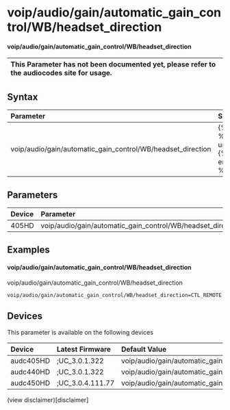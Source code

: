 ﻿---
description: voip/audio/gain/automatic_gain_control/WB/headset_direction
search: false
---

# voip/audio/gain/automatic_gain_control/WB/headset_direction

#### voip/audio/gain/automatic_gain_control/WB/headset_direction


| This Parameter has not been documented yet, please refer to the audiocodes site for usage.  |
| :--- |

## Syntax
| Parameter | Syntax |
| :--- | :--- |
|voip/audio/gain/automatic_gain_control/WB/headset_direction | {% raw %} undefined {% endraw %} |

## Parameters
|Device|Parameter|value|Description|
|:---|:---|:---|:---|
| 405HD | voip/audio/gain/automatic_gain_control/WB/headset_direction |  |  |

## Examples
#### voip/audio/gain/automatic_gain_control/WB/headset_direction

voip/audio/gain/automatic_gain_control/WB/headset_direction

```
voip/audio/gain/automatic_gain_control/WB/headset_direction=CTL_REMOTE
```

## Devices
This parameter is available on the following devices

| Device | Latest Firmware | Default Value |
|:---|:---|:---|
| audc405HD | ;UC_3.0.1.322 | voip/audio/gain/automatic_gain_control/WB/headset_direction=CTL_REMOTE 
| audc440HD | ;UC_3.0.1.322 | voip/audio/gain/automatic_gain_control/WB/headset_direction=CTL_REMOTE 
| audc450HD | ;UC_3.0.4.111.77 | voip/audio/gain/automatic_gain_control/WB/headset_direction=CTL_REMOTE 

(view disclaimer)[disclaimer]
